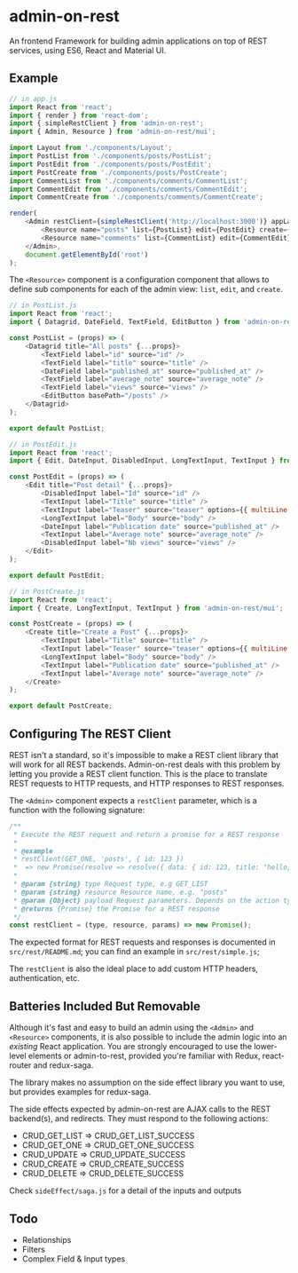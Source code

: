 # admin-on-rest

An frontend Framework for building admin applications on top of REST services, using ES6, React and Material UI.

## Example

```js
// in app.js
import React from 'react';
import { render } from 'react-dom';
import { simpleRestClient } from 'admin-on-rest';
import { Admin, Resource } from 'admin-on-rest/mui';

import Layout from './components/Layout';
import PostList from './components/posts/PostList';
import PostEdit from './components/posts/PostEdit';
import PostCreate from './components/posts/PostCreate';
import CommentList from './components/comments/CommentList';
import CommentEdit from './components/comments/CommentEdit';
import CommentCreate from './components/comments/CommentCreate';

render(
    <Admin restClient={simpleRestClient('http://localhost:3000')} appLayout={Layout}>
        <Resource name="posts" list={PostList} edit={PostEdit} create={PostCreate} />
        <Resource name="comments" list={CommentList} edit={CommentEdit} create={CommentCreate} />
    </Admin>,
    document.getElementById('root')
);
```

The `<Resource>` component is a configuration component that allows to define sub components for each of the admin view: `list`, `edit`, and `create`.

```js
// in PostList.js
import React from 'react';
import { Datagrid, DateField, TextField, EditButton } from 'admin-on-rest/mui';

const PostList = (props) => (
    <Datagrid title="All posts" {...props}>
        <TextField label="id" source="id" />
        <TextField label="title" source="title" />
        <DateField label="published_at" source="published_at" />
        <TextField label="average_note" source="average_note" />
        <TextField label="views" source="views" />
        <EditButton basePath="/posts" />
    </Datagrid>
);

export default PostList;
```

```js
// in PostEdit.js
import React from 'react';
import { Edit, DateInput, DisabledInput, LongTextInput, TextInput } from 'admin-on-rest/mui';

const PostEdit = (props) => (
    <Edit title="Post detail" {...props}>
        <DisabledInput label="Id" source="id" />
        <TextInput label="Title" source="title" />
        <TextInput label="Teaser" source="teaser" options={{ multiLine: true }} />
        <LongTextInput label="Body" source="body" />
        <DateInput label="Publication date" source="published_at" />
        <TextInput label="Average note" source="average_note" />
        <DisabledInput label="Nb views" source="views" />
    </Edit>
);

export default PostEdit;
```

```js
// in PostCreate.js
import React from 'react';
import { Create, LongTextInput, TextInput } from 'admin-on-rest/mui';

const PostCreate = (props) => (
    <Create title="Create a Post" {...props}>
        <TextInput label="Title" source="title" />
        <TextInput label="Teaser" source="teaser" options={{ multiLine: true }} />
        <LongTextInput label="Body" source="body" />
        <TextInput label="Publication date" source="published_at" />
        <TextInput label="Average note" source="average_note" />
    </Create>
);

export default PostCreate;
```

## Configuring The REST Client

REST isn't a standard, so it's impossible to make a REST client library that will work for all REST backends. Admin-on-rest deals with this problem by letting you provide a REST client function. This is the place to translate REST requests to HTTP requests, and HTTP responses to REST responses.

The `<Admin>` component expects a `restClient` parameter, which is a function with the following signature:

```js
/**
 * Execute the REST request and return a promise for a REST response
 *
 * @example
 * restClient(GET_ONE, 'posts', { id: 123 })
 *  => new Promise(resolve => resolve({ data: { id: 123, title: "hello, world" } }))
 *
 * @param {string} type Request type, e.g GET_LIST
 * @param {string} resource Resource name, e.g. "posts"
 * @param {Object} payload Request parameters. Depends on the action type
 * @returns {Promise} the Promise for a REST response
 */
const restClient = (type, resource, params) => new Promise();
```

The expected format for REST requests and responses is documented in `src/rest/README.md`; you can find an example in `src/rest/simple.js`;

The `restClient` is also the ideal place to add custom HTTP headers, authentication, etc.

## Batteries Included But Removable

Although it's fast and easy to build an admin using the `<Admin>` and `<Resource>` components, it is also possible to include the admin logic into an *existing* React application. You are strongly encouraged to use the lower-level elements or admin-to-rest, provided you're familiar with Redux, react-router and redux-saga.

The library makes no assumption on the side effect library you want to use, but provides examples for redux-saga.

The side effects expected by admin-on-rest are AJAX calls to the REST backend(s), and redirects. They must respond to the following actions:

* CRUD_GET_LIST => CRUD_GET_LIST_SUCCESS
* CRUD_GET_ONE => CRUD_GET_ONE_SUCCESS
* CRUD_UPDATE => CRUD_UPDATE_SUCCESS
* CRUD_CREATE => CRUD_CREATE_SUCCESS
* CRUD_DELETE => CRUD_DELETE_SUCCESS

Check `sideEffect/saga.js` for a detail of the inputs and outputs

## Todo

* Relationships
* Filters
* Complex Field & Input types
